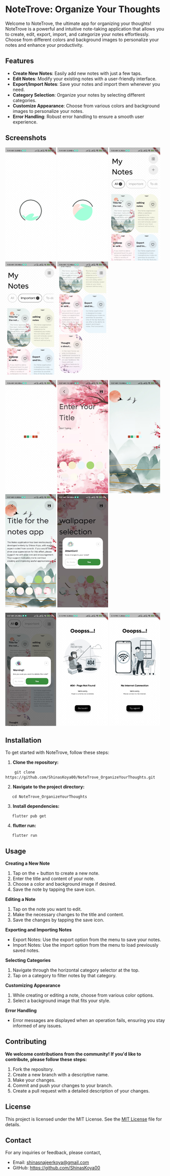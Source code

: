 # NoteTrove: Organize Your Thoughts

Welcome to NoteTrove, the ultimate app for organizing your thoughts! NoteTrove is a powerful and
intuitive note-taking application that allows you to create, edit, export, import, and categorize
your notes effortlessly. Choose from different colors and background images to personalize your
notes and enhance your productivity.

## Features

- **Create New Notes**: Easily add new notes with just a few taps.
- **Edit Notes**: Modify your existing notes with a user-friendly interface.
- **Export/Import Notes**: Save your notes and import them whenever you need.
- **Category Selection**: Organize your notes by selecting different categories.
- **Customize Appearance**: Choose from various colors and background images to personalize your
  notes.
- **Error Handling**: Robust error handling to ensure a smooth user experience.


## Screenshots

  <img src="https://github.com/ShinasKoya00/NoteTrove_OrganizeYourThoughts/blob/master/assets/application_snapshots/splash_1.jpg" width="160" /> <img src="https://github.com/ShinasKoya00/NoteTrove_OrganizeYourThoughts/blob/master/assets/application_snapshots/splash_2.jpg" width="160" /> <img src="https://github.com/ShinasKoya00/NoteTrove_OrganizeYourThoughts/blob/master/assets/application_snapshots/homepage_1.jpg" width="160" /> <img src="https://github.com/ShinasKoya00/NoteTrove_OrganizeYourThoughts/blob/master/assets/application_snapshots/homepage_2.jpg" width="160" /> <img src="https://github.com/ShinasKoya00/NoteTrove_OrganizeYourThoughts/blob/master/assets/application_snapshots/notes_list.jpg" width="160" />

  <img src="https://github.com/ShinasKoya00/NoteTrove_OrganizeYourThoughts/blob/master/assets/application_snapshots/loading_animation.jpg" width="160" /> <img src="https://github.com/ShinasKoya00/NoteTrove_OrganizeYourThoughts/blob/master/assets/application_snapshots/create_note_page.jpg" width="160" /> <img src="https://github.com/ShinasKoya00/NoteTrove_OrganizeYourThoughts/blob/master/assets/application_snapshots/edit_loading_animation.jpg" width="160" /> <img src="https://github.com/ShinasKoya00/NoteTrove_OrganizeYourThoughts/blob/master/assets/application_snapshots/edit_note_page.jpg" width="160" /> <img src="https://github.com/ShinasKoya00/NoteTrove_OrganizeYourThoughts/blob/master/assets/application_snapshots/save_confirmation.jpg" width="160" />

  <img src="https://github.com/ShinasKoya00/NoteTrove_OrganizeYourThoughts/blob/master/assets/application_snapshots/delete_confirmation.jpg" width="160" /> <img src="https://github.com/ShinasKoya00/NoteTrove_OrganizeYourThoughts/blob/master/assets/application_snapshots/page_not_found_error.jpg" width="160" /> <img src="https://github.com/ShinasKoya00/NoteTrove_OrganizeYourThoughts/blob/master/assets/application_snapshots/no_internet_error.jpg" width="160" />


## Installation

To get started with NoteTrove, follow these steps:

1. **Clone the repository:**

```
    git clone https://github.com/ShinasKoya00/NoteTrove_OrganizeYourThoughts.git
```

2. **Navigate to the project directory:**

```
   cd NoteTrove_OrganizeYourThoughts
```

3. **Install dependencies:**

```
   flutter pub get
```

4. **flutter run:**

```
   flutter run
```

## Usage

**Creating a New Note**

1. Tap on the + button to create a new note.
2. Enter the title and content of your note.
3. Choose a color and background image if desired.
4. Save the note by tapping the save icon.

**Editing a Note**

1. Tap on the note you want to edit.
2. Make the necessary changes to the title and content.
3. Save the changes by tapping the save icon.

**Exporting and Importing Notes**

- Export Notes: Use the export option from the menu to save your notes.
- Import Notes: Use the import option from the menu to load previously saved notes.

**Selecting Categories**

1. Navigate through the horizontal category selector at the top.
2. Tap on a category to filter notes by that category.

**Customizing Appearance**

1. While creating or editing a note, choose from various color options.
2. Select a background image that fits your style.

**Error Handling**

- Error messages are displayed when an operation fails, ensuring you stay informed of any issues.

## Contributing

**We welcome contributions from the community! If you'd like to contribute, please follow these
steps:**

1. Fork the repository.
2. Create a new branch with a descriptive name.
3. Make your changes.
4. Commit and push your changes to your branch.
5. Create a pull request with a detailed description of your changes.

## License

This project is licensed under the MIT License. See the [MIT License](LICENSE) file for details.

## Contact

For any inquiries or feedback, please contact,

- Email: shinasnajeerkoya@gmail.com
- GitHub: https://github.com/ShinasKoya00
